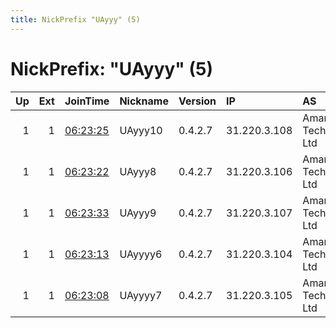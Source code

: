 ```yaml
---
title: NickPrefix "UAyyy" (5)
---
```


# NickPrefix: "UAyyy" (5)

|   Up |   Ext | JoinTime                                                                                            | Nickname   | Version   | IP           | AS                     | CC   |   ORp |   Dirp | OS    | Contact          |   eFamMembers |
|-----:|------:|:----------------------------------------------------------------------------------------------------|:-----------|:----------|:-------------|:-----------------------|:-----|------:|-------:|:------|:-----------------|--------------:|
|    1 |     1 | [06:23:25](https://metrics.torproject.org/rs.html#details/51F8C25ECF3A632CA8AB43EE243D606BB7C05812) | UAyyy10    | 0.4.2.7   | 31.220.3.108 | Amarutu Technology Ltd | bz   |  9001 |     80 | Linux | hfj at ru dot de |            10 |
|    1 |     1 | [06:23:22](https://metrics.torproject.org/rs.html#details/223F4E3F6557A83850C80F0C601732632C64CD00) | UAyyy8     | 0.4.2.7   | 31.220.3.106 | Amarutu Technology Ltd | bz   |  9001 |     80 | Linux | hfj at ru dot de |            10 |
|    1 |     1 | [06:23:33](https://metrics.torproject.org/rs.html#details/3BFFFD2035BB388B2FDBF47F2E4BA58DD7AB7942) | UAyyy9     | 0.4.2.7   | 31.220.3.107 | Amarutu Technology Ltd | bz   |  9001 |     80 | Linux | hfj at ru dot de |            10 |
|    1 |     1 | [06:23:13](https://metrics.torproject.org/rs.html#details/70FF4E669EC69F8E324537D05ADDAAED76303D8D) | UAyyyy6    | 0.4.2.7   | 31.220.3.104 | Amarutu Technology Ltd | bz   |  9001 |     80 | Linux | hfj at ru dot de |            10 |
|    1 |     1 | [06:23:08](https://metrics.torproject.org/rs.html#details/5F1998428291E761EFF15B57B1EB7749D9113145) | UAyyyy7    | 0.4.2.7   | 31.220.3.105 | Amarutu Technology Ltd | bz   |  9001 |     80 | Linux | hfj at ru dot de |            10 |
